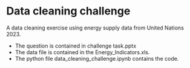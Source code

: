 # Data cleaning challenge
A data cleaning exercise using energy supply data from United Nations 2023.
* The question is contained in challenge task.pptx
* The data file is contained in the Energy_Indicators.xls.
* The python file data_cleaning_challenge.ipynb contains the code.
